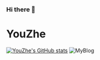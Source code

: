 ### Hi there 👋

<!--
**a40693651/a40693651** is a ✨ _special_ ✨ repository because its `README.md` (this file) appears on your GitHub profile.

Here are some ideas to get you started:

- 🔭 I’m currently working on ...
- 🌱 I’m currently learning ...
- 👯 I’m looking to collaborate on ...
- 🤔 I’m looking for help with ...
- 💬 Ask me about ...
- 📫 How to reach me: ...
- 😄 Pronouns: ...
- ⚡ Fun fact: ...
-->
# YouZhe

[![YouZhe's GitHub stats](https://github-readme-stats.vercel.app/api?username=youzhe0305&theme=gotham)](https://github.com/youzhe0305)
![MyBlog](https://youzhe0305.github.io/)

